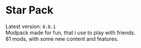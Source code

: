 # Star Pack

Latest version: `0.0.1`\
Modpack made for fun, that i use to play with friends. \
81 mods, with some new content and features.
